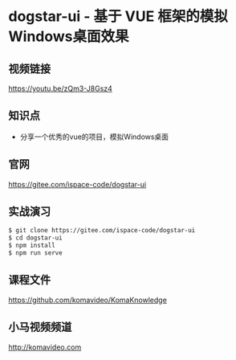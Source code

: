 dogstar-ui - 基于 VUE 框架的模拟Windows桌面效果
============================================

## 视频链接

https://youtu.be/zQm3-J8Gsz4

## 知识点

* 分享一个优秀的vue的项目，模拟Windows桌面

## 官网

https://gitee.com/ispace-code/dogstar-ui

## 实战演习

```bash
$ git clone https://gitee.com/ispace-code/dogstar-ui
$ cd dogstar-ui
$ npm install
$ npm run serve
```

## 课程文件

https://github.com/komavideo/KomaKnowledge

## 小马视频频道

http://komavideo.com
